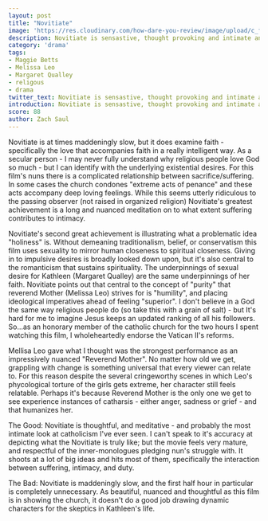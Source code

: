 ```yaml
---
layout: post
title: "Novitiate"
image: 'https://res.cloudinary.com/how-dare-you-review/image/upload/c_fill,h_399,w_760/v1528918416/7.jpg'
description: Novitiate is sensastive, thought provoking and intimate and lends both skeptisism and admiration for the Catholic Church.    
category: 'drama'
tags: 
- Maggie Betts
- Melissa Leo
- Margaret Qualley
- religous 
- drama
twitter_text: Novitiate is sensastive, thought provoking and intimate and lends both skeptisism and admiration for the Catholic Church.
introduction: Novitiate is sensastive, thought provoking and intimate and lends both skeptisism and admiration for the Catholic Church.
score: 88
author: Zach Saul
---
```


Novitiate is at times maddeningly slow, but it does examine faith - specifically the love that accompanies faith in a really intelligent way. As a secular person - I may never fully understand why religious people love God so much - but I can identify with the underlying existential desires. For this film's nuns there is a complicated relationship between sacrifice/suffering. In some cases the church condones "extreme acts of penance" and these acts accompany deep loving feelings. While this seems utterly ridiculous to the passing observer (not raised in organized religion) Novitiate's greatest achievement is a long and nuanced meditation on to what extent suffering contributes to intimacy.

Novitiate's second great achievement is illustrating what a problematic idea "holiness" is. Without demeaning traditionalism, belief, or conservatism this film uses sexuality to mirror human closeness to spiritual closeness. Giving in to impulsive desires is broadly looked down upon, but it's also central to the romanticism that sustains spirituality. The underpinnings of sexual desire for Kathleen (Margaret Qualley) are the same underpinnings of her faith. Novitiate points out that central to the concept of "purity" that reverend Mother (Melissa Leo) strives for is "humility", and placing ideological imperatives ahead of feeling "superior". I don't believe in a God the same way religious people do (so take this with a grain of salt) - but It's hard for me to imagine Jesus keeps an updated ranking of all his followers. So...as an honorary member of the catholic church for the two hours I spent watching this film, I wholeheartedly endorse the Vatican II's reforms.

Mellisa Leo gave what I thought was the strongest performance as an impressively nuanced "Reverend Mother". No matter how old we get, grappling with change is something universal that every viewer can relate to. For this reason despite the several cringeworthy scenes in which Leo's phycological torture of the girls gets extreme, her character still feels relatable. Perhaps it's because Reverend Mother is the only one we get to see experience instances of catharsis - either anger, sadness or grief - and that humanizes her.

The Good: Novitiate is thoughtful, and meditative - and probably the most intimate look at catholicism I've ever seen. I can't speak to it's accuracy at depicting what the Novitiate is truly like; but the movie feels very mature, and respectful of the inner-monologues pledging nun's struggle with. It shoots at a lot of big ideas and hits most of them, specifically the interaction between suffering, intimacy, and duty.

The Bad: Novitiate is maddeningly slow, and the first half hour in particular is completely unnecessary. As beautiful, nuanced and thoughtful as this film is in showing the church, it doesn't do a good job drawing dynamic characters for the skeptics in Kathleen's life. 